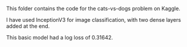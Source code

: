 This folder contains the code for the cats-vs-dogs problem on Kaggle.

I have used InceptionV3 for image classification, with two dense layers added at the end.

This basic model had a log loss of 0.31642.
